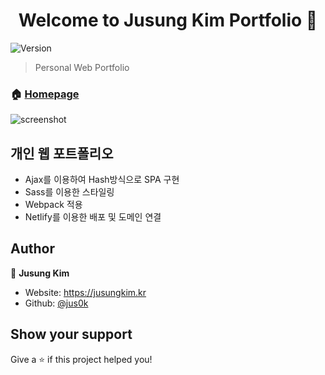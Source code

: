 <h1 align="center">Welcome to Jusung Kim Portfolio 👋</h1>
<p>
  <img alt="Version" src="https://img.shields.io/badge/version-1.0.0-blue.svg?cacheSeconds=2592000" />
</p>

> Personal Web Portfolio

### 🏠 [Homepage](https://jusungkim.kr/)

![screenshot](https://user-images.githubusercontent.com/43605468/71435148-10f83380-272b-11ea-8346-328cabd8ddcf.png)

## 개인 웹 포트폴리오

- Ajax를 이용하여 Hash방식으로 SPA 구현
- Sass를 이용한 스타일링
- Webpack 적용
- Netlify를 이용한 배포 및 도메인 연결

## Author

👤 **Jusung Kim**

- Website: https://jusungkim.kr
- Github: [@jus0k](https://github.com/jus0k)

## Show your support

Give a ⭐️ if this project helped you!

